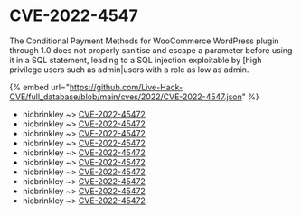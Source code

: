 # CVE-2022-4547

The Conditional Payment Methods for WooCommerce WordPress plugin through 1.0 does not properly sanitise and escape a parameter before using it in a SQL statement, leading to a SQL injection exploitable by [high privilege users such as admin|users with a role as low as admin.

{% embed url="https://github.com/Live-Hack-CVE/full_database/blob/main/cves/2022/CVE-2022-4547.json" %}


* nicbrinkley ~> [CVE-2022-45472](https://www.alice-snow.ru/2022/database/cve-2022-4547/cve-2022-45472-nicbrinkley)
* nicbrinkley ~> [CVE-2022-45472](https://www.alice-snow.ru/2022/database/cve-2022-4547/cve-2022-45472-nicbrinkley)
* nicbrinkley ~> [CVE-2022-45472](https://www.alice-snow.ru/2022/database/cve-2022-4547/cve-2022-45472-nicbrinkley)
* nicbrinkley ~> [CVE-2022-45472](https://www.alice-snow.ru/2022/database/cve-2022-4547/cve-2022-45472-nicbrinkley)
* nicbrinkley ~> [CVE-2022-45472](https://www.alice-snow.ru/2022/database/cve-2022-4547/cve-2022-45472-nicbrinkley)
* nicbrinkley ~> [CVE-2022-45472](https://www.alice-snow.ru/2022/database/cve-2022-4547/cve-2022-45472-nicbrinkley)
* nicbrinkley ~> [CVE-2022-45472](https://www.alice-snow.ru/2022/database/cve-2022-4547/cve-2022-45472-nicbrinkley)
* nicbrinkley ~> [CVE-2022-45472](https://www.alice-snow.ru/2022/database/cve-2022-4547/cve-2022-45472-nicbrinkley)
* nicbrinkley ~> [CVE-2022-45472](https://www.alice-snow.ru/2022/database/cve-2022-4547/cve-2022-45472-nicbrinkley)
* nicbrinkley ~> [CVE-2022-45472](https://www.alice-snow.ru/2022/database/cve-2022-4547/cve-2022-45472-nicbrinkley)